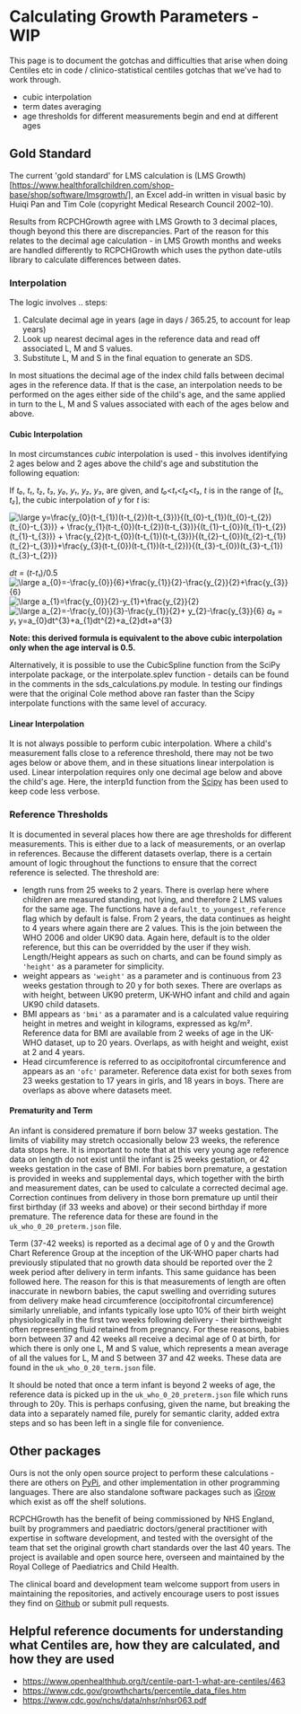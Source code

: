 # Calculating Growth Parameters - WIP

This page is to document the gotchas and difficulties that arise when doing Centiles etc in code / 
clinico-statistical centiles gotchas that we've had to work through.

* cubic interpolation
* term dates averaging
* age thresholds for different measurements begin and end at different ages

## Gold Standard

The current 'gold standard' for LMS calculation is (LMS Growth)[https://www.healthforallchildren.com/shop-base/shop/software/lmsgrowth/], an Excel add-in written in visual basic by Huiqi Pan and Tim Cole (copyright Medical Research Council 2002–10).

Results from RCPCHGrowth agree with LMS Growth to 3 decimal places, though beyond this there are discrepancies. Part of the reason for this relates to the decimal age calculation - in LMS Growth months and weeks are handled differently to RCPCHGrowth which uses the python date-utils library to calculate differences between dates.

### Interpolation

The logic involves .. steps:
1. Calculate decimal age in years (age in days / 365.25, to account for leap years)
2. Look up nearest decimal ages in the reference data and read off associated L, M and S values.
3. Substitute L, M and S in the final equation to generate an SDS.

In most situations the decimal age of the index child falls between decimal ages in the reference data. If that is the case, an interpolation needs to be performed on the ages either side of the child's age, and the same applied in turn to the L, M and S values associated with each of the ages below and above.

#### Cubic Interpolation

In most circumstances *cubic* interpolation is used - this involves identifying 2 ages below and 2 ages above the child's age and substitution the following equation:

If  *t₀*, *t₁*, *t₂*, *t₃*, *y₀*, *y₁*, *y₂*, *y₃*, are given, and *t₀*<*t₁*<*t₂*<*t₃*, *t* is in the range of [*t₁*, *t₂*], the cubic interpolation of *y* for *t* is:

<img src="https://latex.codecogs.com/svg.latex?\inline&space;\bg_white&space;\large&space;y=\frac{y_{0}(t-t_{1})(t-t_{2})(t-t_{3})}{(t_{0}-t_{1})(t_{0}-t_{2})(t_{0}-t_{3})}&space;&plus;&space;\frac{y_{1}(t-t_{0})(t-t_{2})(t-t_{3})}{(t_{1}-t_{0})(t_{1}-t_{2})(t_{1}-t_{3})}&space;&plus;&space;\frac{y_{2}(t-t_{0})(t-t_{1})(t-t_{3})}{(t_{2}-t_{0})(t_{2}-t_{1})(t_{2}-t_{3})}&plus;\frac{y_{3}(t-t_{0})(t-t_{1})(t-t_{2})}{(t_{3}-t_{0})(t_{3}-t_{1})(t_{3}-t_{2})}" title="\large y=\frac{y_{0}(t-t_{1})(t-t_{2})(t-t_{3})}{(t_{0}-t_{1})(t_{0}-t_{2})(t_{0}-t_{3})} + \frac{y_{1}(t-t_{0})(t-t_{2})(t-t_{3})}{(t_{1}-t_{0})(t_{1}-t_{2})(t_{1}-t_{3})} + \frac{y_{2}(t-t_{0})(t-t_{1})(t-t_{3})}{(t_{2}-t_{0})(t_{2}-t_{1})(t_{2}-t_{3})}+\frac{y_{3}(t-t_{0})(t-t_{1})(t-t_{2})}{(t_{3}-t_{0})(t_{3}-t_{1})(t_{3}-t_{2})}" />

*dt* = (*t-t*₁)/0.5
<img src="https://latex.codecogs.com/svg.latex?\inline&space;\large&space;a_{0}=-\frac{y_{0}}{6}&plus;\frac{y_{1}}{2}-\frac{y_{2}}{2}&plus;\frac{y_{3}}{6}" title="\large a_{0}=-\frac{y_{0}}{6}+\frac{y_{1}}{2}-\frac{y_{2}}{2}+\frac{y_{3}}{6}" />
<img src="https://latex.codecogs.com/svg.latex?\inline&space;\large&space;a_{1}=\frac{y_{0}}{2}-y_{1}&plus;\frac{y_{2}}{2}" title="\large a_{1}=\frac{y_{0}}{2}-y_{1}+\frac{y_{2}}{2}" />
<img src="https://latex.codecogs.com/svg.latex?\inline&space;\large&space;a_{2}=-\frac{y_{0}}{3}-\frac{y_{1}}{2}&plus;&space;y_{2}-\frac{y_{3}}{6}" title="\large a_{2}=-\frac{y_{0}}{3}-\frac{y_{1}}{2}+ y_{2}-\frac{y_{3}}{6}" />
*a₃* = *y₁*
y=a_{0}dt^{3}+a_{1}dt^{2}+a_{2}dt+a^{3}

**Note: this derived formula is equivalent to the above cubic interpolation only when the age interval is 0.5.**

Alternatively, it is possible to use the CubicSpline function from the SciPy interpolate package, or the interpolate.splev function - details can be found in the comments in the sds_calculations.py module. In testing our findings were that the original Cole method above ran faster than the Scipy interpolate functions with the same level of accuracy.

#### Linear Interpolation

It is not always possible to perform cubic interpolation. Where a child's measurement falls close to a reference threshold, there may not be two ages below or above them, and in these situations linear interpolation is used. Linear interpolation requires only one decimal age below and above the child's age. Here, the interp1d function from the [Scipy](https://docs.scipy.org/doc/scipy/reference/generated/scipy.interpolate.interp1d.html) has been used to keep code less verbose.

### Reference Thresholds

It is documented in several places how there are age thresholds for different measurements.
This is either due to a lack of measurements, or an overlap in references. Because the different datasets overlap, there is a certain amount of logic throughout the functions to ensure that the correct reference is selected. The threshold are:
- length runs from 25 weeks to 2 years. There is overlap here where children are measured standing, not lying, and therefore 2 LMS values for the same age. The functions have a ```default_to_youngest_reference``` flag which by default is false. From 2 years, the data continues as height to 4 years where again there are 2 values. This is the join between the WHO 2006 and older UK90 data. Again here, default is to the older reference, but this can be overridded by the user if they wish. Length/Height appears as such on charts, and can be found simply as ```'height'``` as a parameter for simplicity.
- weight appears as ```'weight'``` as a parameter and is continuous from 23 weeks gestation through to 20 y for both sexes. There are overlaps as with height, between UK90 preterm, UK-WHO infant and child and again UK90 child datasets.
- BMI appears as ```'bmi'``` as a paramater and is a calculated value requiring height in metres and weight in kilograms, expressed as kg/m². Reference data for BMI are available from 2 weeks of age in the UK-WHO dataset, up to 20 years. Overlaps, as with height and weight, exist at 2 and 4 years.
- Head circumference is referred to as occipitofrontal circumference and appears as an ```'ofc'``` parameter. Reference data exist for both sexes from 23 weeks gestation to 17 years in girls, and 18 years in boys. There are overlaps as above where datasets meet.

#### Prematurity and Term

An infant is considered premature if born below 37 weeks gestation. The limits of viability may stretch occasionally below 23 weeks, the reference data stops here. It is important to note that at this very young age reference data on length do not exist until the infant is 25 weeks gestation, or 42 weeks gestation in the case of BMI. For babies born premature, a gestation is provided in weeks and supplemental days, which together with the birth and measurement dates, can be used to calculate a corrected decimal age. Correction continues from delivery in those born premature up until their first birthday (if 33 weeks and above) or their second birthday if more premature. The reference data for these are found in the ```uk_who_0_20_preterm.json``` file.

Term (37-42 weeks) is reported as a decimal age of 0 y and the Growth Chart Reference Group at the inception of the UK-WHO paper charts had previously stipulated that no growth data should be reported over the 2 week period after delivery in term infants. This same guidance has been followed here. The reason for this is that measurements of length are often inaccurate in newborn babies, the caput swelling and overriding sutures from delivery make head circumference (occipitofrontal circumference) similarly unreliable, and infants typically lose upto 10% of their birth weight physiologically in the first two weeks following delivery - their birthweight often representing fluid retained from pregnancy. For these reasons, babies born between 37 and 42 weeks all receive a decimal age of 0 at birth, for which there is only one L, M and S value, which represents a mean average of all the values for L, M and S between 37 and 42 weeks. These data are found in the ```uk_who_0_20_term.json``` file.

It should be noted that once a term infant is beyond 2 weeks of age, the reference data is picked up in the ```uk_who_0_20_preterm.json``` file which runs through to 20y. This is perhaps confusing, given the name, but breaking the data into a separately named file, purely for semantic clarity, added extra steps and so has been left in a single file for convenience.

## Other packages

Ours is not the only open source project to perform these calculations - there are others on [PyPi](https://pypi.org/), and other implementation in other programming languages. There are also standalone software packages such as [iGrow](https://www.igrow-software.com/) which exist as off the shelf solutions.

RCPCHGrowth has the benefit of being commissioned by NHS England, built by programmers and paediatric doctors/general practitioner with expertise in software development,  and tested with the oversight of the team that set the original growth chart standards over the last 40 years. The project is available and open source here, overseen and maintained by the Royal College of Paediatrics and Child Health.

The clinical board and development team welcome support from users in maintaining the repositories, and actively encourage users to post issues they find on [Github](https://github.com/rcpch/digital-growth-charts-server/issues) or submit pull requests.

## Helpful reference documents for understanding what Centiles are, how they are calculated, and how they are used

* https://www.openhealthhub.org/t/centile-part-1-what-are-centiles/463
* https://www.cdc.gov/growthcharts/percentile_data_files.htm
* https://www.cdc.gov/nchs/data/nhsr/nhsr063.pdf
